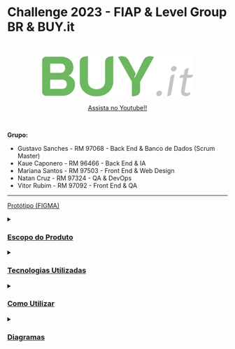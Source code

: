 # **Challenge 2023 - FIAP & Level Group BR & BUY.it**
<br />
<p align="center">
  <img src="Documentação/BUYit.png" alt="BUYIt">
</p>

<p align="center">
  <a href="https://www.youtube.com/watch?v=Np47f6JyktY" style="text-align: center; display: block;">Assista no Youtube!!</a>
</p>

<br />

**Grupo:**
- Gustavo Sanches - RM 97068 - Back End & Banco de Dados (Scrum Master)
- Kaue Caponero - RM 96466 - Back End & IA
- Mariana Santos - RM 97503 - Front End & Web Design
- Natan Cruz - RM 97324 - QA & DevOps 
- Vitor Rubim - RM 97092 - Front End & QA

<hr/>

[Protótipo (FIGMA)](https://www.figma.com/file/ugcDozQL0YCSZWAIhKNiP9/Challenge-2?type=design&mode=design&t=EbrQiTt09tx8rjLI-0)

<details>
<summary><h3><u>Escopo do Produto</u></h3></summary>
  <details>
  <summary><h4><u>Justificativa</u></h4></summary>
    
  <em>Quem se Beneficiará da Nossa Solução?</em>
  
  Diante do desafio proposto pela empresa Level Group BR, em parceria com a FIAP e analisando o cenário empresarial atual, identificamos um problema significativo relacionado à gestão de compras. Muitas empresas, independentemente do porte, enfrentam a dependência excessiva de interações humanas em seus processos de compras. Isso resulta em ineficiências operacionais, elevados custos, complexidades administrativas e, por vezes, erros que prejudicam a rentabilidade e a competitividade.
  A abordagem tradicional para a gestão de compras muitas vezes carece de recursos tecnológicos avançados, como a inteligência artificial, que poderiam otimizar significativamente a eficiência do processo. Além disso, a comunicação com fornecedores e a análise de dados para tomada de decisões estratégicas frequentemente são subutilizadas, o que impede as empresas de atingir todo o seu potencial.
  A falta de integração e automação nos processos de compras gera uma série de problemas, incluindo a inabilidade de monitorar de forma proativa as tendências de mercado, a incapacidade de reagir rapidamente a mudanças nas condições de fornecimento e a ausência de ferramentas que permitam uma negociação mais eficaz. Isso leva a um cenário em que muitas empresas não estão aproveitando ao máximo suas oportunidades de economia de custos e não estão sendo capazes de competir no mercado de maneira eficiente.
  Neste contexto, torna-se evidente a necessidade de uma solução que permita a automação e otimização dos processos de compras empresariais, com foco em usabilidade, simplicidade, e, principalmente, na utilização da inteligência artificial. Essa solução busca eliminar as ineficiências, reduzir os custos e permitir que as empresas tomem decisões informadas e estratégicas para impulsionar sua rentabilidade e competitividade. É com esse propósito que desenvolvemos nosso projeto, buscando oferecer uma solução que atenda a essas demandas e resolva o problema identificado de forma eficaz e inovadora.

  </details>
  
  <details>
  <summary><h4><u>Objetivos</u></h4></summary>
  
  <em>Onde queremos chegar?</em>
  
   - Automatização e Simplificação do Processo de Compras: O objetivo principal de nossa solução é automatizar e simplificar os processos de compras entre empresas, eliminando ineficiências e complexidades. Isso será alcançado por meio da criação de um sistema que permite que as empresas realizem compras de forma eficaz e simplificada, simplificando a comunicação com fornecedores e facilitando a análise de dados para tomada de decisões estratégicas.

  - Redução de Custos e Aumento da Lucratividade: Buscamos reduzir os custos operacionais relacionados às compras, permitindo que as empresas economizem recursos financeiros significativos. Isso contribuirá para um aumento da lucratividade, já que as empresas serão capazes de alcançar uma gestão de compras mais eficiente e econômica.

  - Promoção de Competição Saudável: Nossa solução visa incentivar uma competição saudável entre empresas concorrentes, estimulando a oferta de serviços ágeis e de alta qualidade aos compradores. Isso resultará em um mercado mais dinâmico e competitivo, beneficiando tanto os fornecedores quanto os consumidores.

  - Utilização de Inteligência Artificial para Precisão: Um dos pilares fundamentais de nossa solução é a incorporação da inteligência artificial para aprimorar a precisão e eficácia dos processos de compras. A IA será empregada para análise de dados e suporte à tomada de decisões estratégicas.

  - Melhoria na Comunicação com Fornecedores: Buscamos melhorar significativamente a comunicação com fornecedores, simplificando a interação, reduzindo erros de comunicação e acelerando todos os processos envolvidos.

  - Aumento da Agilidade nas Compras: Almejamos aumentar a agilidade dos processos de compras, permitindo que as empresas reajam rapidamente a mudanças nas condições de fornecimento, tornando todo o processo mais flexível e eficaz.

Ao estabelecer esses objetivos, nossa solução busca abordar o problema identificado de forma abrangente e eficaz, oferecendo uma resposta inovadora e estratégica para as necessidades das empresas no que diz respeito à gestão de compras.
  </details>
  
  <details>
  <summary><h4><u>Público Alvo</u></h4></summary>
  
  <em>Quem se Beneficiará da Nossa Solução?</em>
  
  Nosso público-alvo consiste em empresas de micro e pequeno porte que enfrentam desafios significativos relacionados à gestão de compras. Segundo o Mapa de Empresas - 1º Quadrimestre de 2023 divulgado pelo Ministério do Desenvolvimento, Indústria, Comércio e Serviços, cerca de 93,7% das empresas são microempresas ou empresas de pequeno porte em atividade no Brasil. Além disso, segundo estudo “Sobrevivência de Empresas no Brasil” divulgado pelo SEBRAE, mais de 50% das microempresas fecham nos 2 primeiros anos de atividade devido a problemas na gestão financeira.
Compreender o perfil desse público é fundamental para o sucesso de nossa solução. Portanto, delineamos as principais características de nosso público-alvo:

  - Empresas de Micro e Pequeno Porte: Nosso foco principal são as empresas de micro e pequeno porte, que muitas vezes têm recursos limitados para investir em soluções de gestão empresarial de grande escala. Essas empresas representam uma parcela substancial do cenário empresarial e são fundamentais para a economia.

  - Gestores e Empreendedores: Nossa solução visa atender gestores e empreendedores dessas empresas, uma vez que geralmente são eles que tomam decisões estratégicas relacionadas às compras e à gestão de recursos.

  - Setores Diversificados: As empresas de micro e pequeno porte atuam em diversos setores, como manufatura, comércio, serviços, e outros. Nossa solução é versátil o suficiente para atender às necessidades de diferentes setores.

  - Profissionais Multifuncionais: Muitas vezes, essas empresas têm equipes enxutas, e os profissionais desempenham funções multifuncionais. Isso inclui responsabilidades de compras, que podem ser realizadas por indivíduos que também desempenham outras funções na organização.

  - Desafios Financeiros e de Gestão: As empresas de micro e pequeno porte frequentemente enfrentam desafios financeiros, como orçamentos limitados e margens de lucro apertadas. Além disso, a gestão de compras muitas vezes é subvalorizada ou não otimizada.

  - Necessidade de Competitividade: Essas empresas estão buscando maneiras de competir de maneira eficaz em um mercado competitivo, e uma gestão de compras eficiente é essencial para alcançar essa competitividade.

Entendendo as características e desafios específicos desse público, nossa solução foi projetada para atender às necessidades das empresas de micro e pequeno porte. Buscamos oferecer uma ferramenta acessível, eficaz e fácil de usar que ajude essas empresas a otimizar seus processos de compras, reduzir custos, aumentar a competitividade e contribuir para seu crescimento e sucesso a longo prazo. Ao direcionar nossos esforços para esse público, acreditamos que nossa solução terá um impacto positivo e significativo no cenário empresarial de micro e pequeno porte, promovendo um ambiente de negócios mais dinâmico e eficiente.
  </details>
  
  <details>
  <summary><h4><u>Análise de Mercado</u></h4></summary>
    
  <em>Contextualização da Concorrência</em>
  
  No mercado de soluções de gestão empresarial (ERP) e de processos de compras, diversos produtos e sistemas estão atualmente disponíveis. A análise das ofertas existentes é fundamental para a compreensão de nosso posicionamento e diferenciação:

  - Grandes Players: Empresas renomadas, como TOTVS, SAP e SANKHYA, oferecem soluções abrangentes e multifuncionais de ERP. Embora suas ofertas sejam altamente sofisticadas e completas, seu custo é substancialmente elevado, tornando-as inacessíveis para empresas de micro e pequeno porte, como por exemplo os custos de implantação podendo chegar a mais de R$ 300.000,00 e custos de manutenção por volta de R$ 800,00 por usuário ao mês, sendo inviável para empresas com menor capacidade financeira.

  - Soluções Mais Acessíveis: Plataformas como OMIE, Amigo e Conta Azul por exemplo proporcionam alternativas mais acessíveis, embora sua ênfase seja frequentemente voltada para a gestão financeira, com funcionalidades de compras menos robustas.

  - Falta de Foco nas Compras: É importante destacar que, em todas as soluções analisadas, não encontramos concorrentes que se concentrem na otimização dos processos de compras empresariais. Em geral, essas soluções são voltadas para a gestão financeira e controlam aspectos relacionados ao estoque, mas não enfatizam o processo de compras em si, tornando esse desafio uma excelente oportunidade de ingresso no mercado.
  </details>
  
  <details>
  <summary><h4><u>Posicionamento no Mercado</u></h4></summary>
  
  <em>Fatia de mercado a ser conquistada</em>
  
  Com base na análise de mercado, nossa estratégia visa preencher uma lacuna não atendida no mercado, focando na automação e otimização dos processos de compras empresariais, podendo ser utilizada de forma conjunta a outras ferramentas já existentes ou também separadamente, para atender a propósitos específicos. Nossa solução torna-se inovadora, uma vez que:

  - É acessível para todos os tipos de empresas.

  - Fornecerá um conjunto de recursos projetados especificamente para simplificar a gestão de compras, melhorar a eficiência, reduzir custos e promover práticas de compra responsáveis.

  - Utilizará inteligência artificial para aprimorar a precisão dos processos de compras, identificando oportunidades de economia e permitindo a tomada de decisões estratégicas.

  - Simplificará a comunicação com fornecedores, acelerando as negociações e facilitando a obtenção de produtos e serviços de alta qualidade.

  - Será uma ferramenta versátil e fácil de usar, adaptando-se às necessidades de empresas em diversos setores.

Nossa solução busca abordar um problema crítico que foi identificado no mercado, preenchendo a lacuna entre as ofertas caras e complexas e as soluções mais acessíveis, com a flexibilidade da utilização agregada ou não a softwares do mesmo segmento, enquanto foca especificamente na automação e aprimoramento dos processos de compras. Acreditamos que isso nos posiciona de maneira única para atender a uma demanda carente e atingir o público-alvo com eficácia.
  </details>

<details>
  <summary><h4><u>Impacto Financeiro</u></h4></summary>
  
  <em>Qual o resultado efetivo?</em>
  
  A implementação do aplicativo Buy.it para automatizar o processo de compras pode trazer benefícios financeiros significativos para uma empresa. Isso inclui a redução de custos operacionais, aumento na eficiência no processo de compra, permitindo que compradores façam pedidos de maneira rápida e eficiente, economizando tempo e recursos.    Isso reduz erros humanos e a necessidade de correções dispendiosas.	
  Além disso, a análise de dados aprimorada possibilita decisões de compra mais informadas e estratégicas, auxiliadas pela inteligência artificial para sugestão de preços, prazos e fornecedores melhores avaliados.
  Em resumo, a automação de compras por meio do Buy.it pode reduzir custos, melhorar a eficiência, proporcionar análise de dados valiosa e aumentar a receita, contribuindo assim para o sucesso financeiro da empresa.
  Em relação ao investimento necessário, estima-se um prazo de desenvolvimento de aproximadamente 750 horas por desenvolvedor, sendo necessária uma equipe de 5 desenvolvedores, ou seja, 3.000 horas de desenvolvimento no total, com o prazo de entrega de 1 ano desde o início até o produto final. Para uma equipe júnior, calculamos o valor da hora em R$ 50,00, chegando assim a um custo de desenvolvimento de R$ 150.000,00.
  Além desta despesa, serão necessários investimentos posteriores para manutenções, banco de dados, custos de hospedagem, servidores e infraestrutura no geral, os quais giram em torno de $ 1.500 mensais, porém podem variar de acordo com as plataformas escolhidas (amazon, microsoft, google, etc..) e com o decorrer da estruturação do projeto como um todo.
  </details>
  
</details>

<details>
  <summary><h3><u>Tecnologias Utilizadas</u></h3></summary>
  <h4>Backend</b></h4>
  <p>
    <img alt="Java" src="https://img.shields.io/badge/Java-ED8B00?style=flat&logo=openjdk&logoColor=white">
    <img alt="Spring" src="https://img.shields.io/badge/Spring-6DB33F?style=flat&logo=spring&logoColor=white">
  </p>
  <h4>Front-end</h4>
  <p style="text-align:center;">
    <img alt="React Native" src="https://img.shields.io/badge/React_Native-20232A?style=flat&logo=react&logoColor=61DAFB">
    <img alt="TypeScript"  src="https://img.shields.io/badge/TypeScript-007ACC?style=flat&logo=typescript&logoColor=white">
    <img alt="Styled Components" src="https://img.shields.io/badge/styled--components-DB7093?style=flat&logo=styled-components&logoColor=white">
  </p>
  <h4>Controle de Versão</h4>
  <p style="text-align:center;">
    <img alt="Git" src="https://img.shields.io/badge/GIT-%23F05033.svg?&style=flat&logo=git&logoColor=white">
    <img alt="GitHub" src="https://img.shields.io/badge/GITHUB-%23121011.svg?&style=flat&logo=github&logoColor=white">
  </p>
  <h4>IDEs e Ferramentas</h4>
  <p style="text-align:center;">
    <img alt="Figma" src="https://img.shields.io/badge/Figma-F24E1E?style=flat&logo=figma&logoColor=white">
    <img alt="Oracle" src="https://img.shields.io/badge/Oracle-F80000?style=flat&logo=Oracle&logoColor=white">
    <img alt="Visual Studio Code" src="https://img.shields.io/badge/Visual_Studio_Code-0078D4?style=flat&logo=visual%20studio%20code&logoColor=white">
    <img alt="IntelliJ" src= "https://img.shields.io/badge/IntelliJ_IDEA-000000.svg?style=flat&logo=intellij-idea&logoColor=white">
    <img alt="Insomnia" src = "https://img.shields.io/badge/Insomnia-black?style=flat&logo=insomnia&logoColor=5849BE">
    <img alt="Google Colab" src="https://img.shields.io/badge/Colab-F9AB00?style=flat&logo=googlecolab&color=white">
  </p>
</details>

<details>
  <summary><h3><u>Como Utilizar</u></h3></summary>

Antes de tudo, você precisa ter instalado em sua máquina as seguintes ferramentas:
[Git](https://git-scm.com), [Java](https://www.java.com/pt-BR/).

Além disso, é bom ter um editor para trabalhar com o código, como [VSCode](https://code.visualstudio.com/) ou [IntelliJ](https://www.jetbrains.com/pt-br/idea/).

O projeto é divido em duas partes:

- 🎲 Backend (Servidor)
- 📱 Mobile (Aplicativo)

##### 👉 **_Backend:_**

Navegue até o projeto maven:

```bash
$ cd Entregas/Sprint\ 1/Enterprise\ Application\ Development\buyit
```

Abra o projeto maven em seu editor e execute o arquivo main: BuyitApplicattion.java

Aguarde a inicialização do servidor até a exibição da mensagem: 

```bash
Buy.it app started with endpoints available as http://localhost:8080
Hit Ctrl-C to stop it....
```

Abra o seu navegador e navegue até [http://localhost:8080](http://localhost:8080)

##### 👉 **_Mobile:_**

Navegue até o projeto mobile:

```bash
$ cd Entregas/Sprint\ 1/Hybrid\ Mobile\ APP\ Development\ buy.it
```

Instale as dependências
```bash
$ yarn
```

Abra o projeto mobile em seu editor e execute o seguinte comando:
```bash
$ yarn start
```
</details>

<details>
  <summary><h3><u>Diagramas</u></h3></summary>
  <details>
  <summary><h4><u>Diagrama Entidade Relacionamento (DER)</u></h4></summary>
  <br />
  <p align="center">
    <img src="Documentação/DER.png" alt="DER">
  </p>
    <p>No DER podemos ver 12 entidades, além de 1 entidade que será uma tabela ManyToMany.</p>
    <p>- Produto se relaciona com Categoria, onde 1 Categoria contem N Produtos, sendo que o id_categoria é uma Foreign Key na entidade Produto.</p>
    <p>- Produto se relaciona com Estoque, onde N Estoques alocam 1 Produto, sendo que o id_produto é uma Foreign Key na entidade Estoque.</p>
    <p>- Estoque se relaciona com Desconto, onde 1 Estoque possui N Descontos, sendo que o id_estoque é uma Foreign Key na entidade Desconto.</p>
    <p>- Estoque se relaciona com Valor_Variacao, onde N Estoques possuem 1 Valor_Variacao, sendo que o id_valor_variacao é uma Foreign Key na entidade Estoque.</p>
    <p>- Valor_Variacao se relaciona com Tipo_Variacao, onde N Valor_Variacao possuem 1 Tipo_Variacao.</p>
    <p>- Usuario se relaciona com Estoque, onde 1 Usuario detém N Estoques, sendo que o id_usuario é uma Foreign Key na entidade Estoque.</p>
    <p>- Usuario se relaciona com Tag, onde N Usuarios possuem N Tags, gerando uma nova entidade chamada Usuario_Tag, a qual possui Foreign Keys de ID de ambas as tabelas.</p>
    <p>- Usuario se relaciona com Avaliacao onde 1 Usuario realiza N Avaliacoes, sendo que id_usuario é uma Foreign Key na entidade Avaliacao.</p>
    <p>- Usuario se relaciona com Pedido, onde 1 Usuario efetua N Pedidos, sendo que id_usuario é uma Foreign Key na entidade Pedido.</p>
    <p>- Pedido se relaciona com Avaliacao, onde 1 Pedido gera 1 Avaliacao, sendo que id_pedido é uma Foreign Key na entidade Avaliacao.</p>
    <p>- Pedido se relaciona com Estoque, onde N Pedido contém N Estoque, gerando uma nova entidade chamada Pedido_Estoque a qual possui Foreign Keys de ID de ambas as tabelas.</p>
    <p>- Pedido se relaciona com Log, onde 1 Pedido gera N Logs, sendo que id_pedido é uma foreign Key na entidade Log.</p>
  <br />
  </details>

  <details>
  <summary><h4><u>Modelo Entidade Relacionamento (MER)</u></h4></summary>
  <br />
  <p align="center">
    <img src="Documentação/MER.png" alt="MER">
  </p>
  <br />
  </details>

  <details>
  <summary><h4><u>Diagrama de Classes (UML)</u></h4></summary>
  <br />
  <p align="center">
    <img src="Documentação/UML.png" alt="MER">
  </p>
  <br />
  </details>
  
</details>
